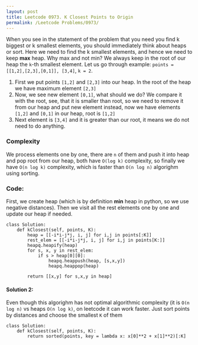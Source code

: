 ```yaml
---
layout: post
title: Leetcode 0973. K Closest Points to Origin
permalink: /Leetcode Problems/0973/
---
```


When you see in the statement of the problem that you need you find k biggest or k smallest elements, you should immediately think about heaps or sort. Here we need to find the k smallest elements, and hence we need to keep **max** heap. Why max and not min? We always keep in the root of our heap the `k`-th smallest element. Let us go through example: `points = [[1,2],[2,3],[0,1]], [3,4]`, `k = 2`. 
1. First we put points `[1,2]` and `[2,3]` into our heap. In the root of the heap we have maximum element `[2,3]`
2. Now, we see new element `[0,1]`, what should we do? We compare it with the root, see, that it is smaller than root, so we need to remove it from our heap and put new element instead, now we have elements `[1,2]` and `[0,1]` in our heap, root is `[1,2]`
3. Next element is `[3,4]` and it is greater than our root, it means we do not need to do anything.

### Complexity
We process elements one by one, there are `n` of them and push it into heap and pop root from our heap, both have `O(log k)` complexity, so finally we have `O(n log k)` complexity, which is faster than `O(n log n)` algorighm using sorting.

### Code:
First, we create heap (which is by definition **min** heap in python, so we use negative distances). Then we visit all the rest elements one by one and update our heap if needed.

```
class Solution:
    def kClosest(self, points, K):
        heap = [[-i*i-j*j, i, j] for i,j in points[:K]]
        rest_elem = [[-i*i-j*j, i, j] for i,j in points[K:]]
        heapq.heapify(heap)
        for s, x, y in rest_elem:
            if s > heap[0][0]:
                heapq.heappush(heap, [s,x,y])
                heapq.heappop(heap)

        return [[x,y] for s,x,y in heap]
```

#### Solution 2:

Even though this algorighm has not optimal algorithmic complexity (it is `O(n log n)` vs heaps `O(n log k)`, on leetcode it can work faster. Just sort points by distances and choose the smallest `K` of them

```
class Solution:
    def kClosest(self, points, K):
        return sorted(points, key = lambda x: x[0]**2 + x[1]**2)[:K]
```